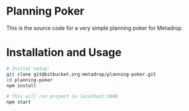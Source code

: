 # Planning Poker

This is the source code for a very simple planning poker for Metadrop.

# Installation and Usage

``` bash
# Initial setup:
git clone git@bitbucket.org:metadrop/planning-poker.git
cd planning-poker
npm install

# This will run project in localhost:3000
npm start
```
